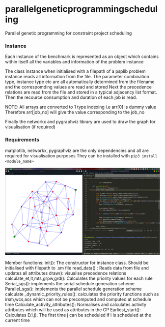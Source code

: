 # parallelgeneticprogrammingscheduling
Parallel genetic programming for constraint project scheduling


### Instance
Each instance of the benchmark is represented as an object which contains within itself all the variables and information of the problem instance

The class instance when initialised with a filepath of a psplib problem instance reads all information from the file. The parameter combination type, instance type etc are all automatically determined from the filename and the correspomding values are read and stored
Next the precedence relations are read from the file and stored in a typical adjacency list format.
Then the recource consumption and duration of each job is read.

NOTE: All arrays are converted to 1 type indexing i.e arr[0] is dummy value
Therefore arr[job_no] will give the value corresponding to the job_no

Finally the networkx and pygraphviz library are used to draw the graph for visualisation (if required)

### Requirements
matplotlib, networkx, pygraphviz are the only dependencies and all are required for visualisation purposes
They can be installed with `pip3 install <module_name>`

![demo](img/demo.png?raw=true "Demo image")

Member functions:
init(): The constructor for instance class. Should be initialised with filepath to .sm file
read_data() : Reads data from file and updates all attributes
draw(): visualise precedence relations
calculate_et,lt,mts,grpw,grd(): Calculates the priority values for each rule
Serial_sgs(): implements the serial schedule generation scheme
Parallel_sgs(): implements the parallel schedule generation scheme
calculate _dynamic_priority_rules(): calculates the priority functions such as irsm,wcs,acs which can not be precomputed and computed at schedule time
Calculate_activity_attributes(): Normalises and calculates activity attributes which will be used as attributes in the GP 
Earliest_start(): Calculates E(i,j). The first time j can be scheduled if i is scheduled at the current time
